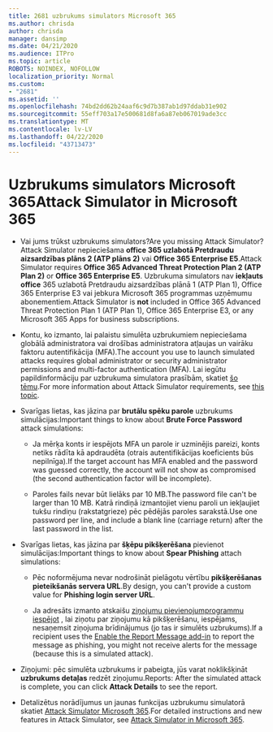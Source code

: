 ```yaml
---
title: 2681 uzbrukums simulators Microsoft 365
ms.author: chrisda
author: chrisda
manager: dansimp
ms.date: 04/21/2020
ms.audience: ITPro
ms.topic: article
ROBOTS: NOINDEX, NOFOLLOW
localization_priority: Normal
ms.custom:
- "2681"
ms.assetid: ''
ms.openlocfilehash: 74bd2dd62b24aaf6c9d7b387ab1d97ddab31e902
ms.sourcegitcommit: 55eff703a17e500681d8fa6a87eb067019ade3cc
ms.translationtype: MT
ms.contentlocale: lv-LV
ms.lasthandoff: 04/22/2020
ms.locfileid: "43713473"
---
```

# <a name="attack-simulator-in-microsoft-365"></a><span data-ttu-id="2650e-102">Uzbrukums simulators Microsoft 365</span><span class="sxs-lookup"><span data-stu-id="2650e-102">Attack Simulator in Microsoft 365</span></span>

- <span data-ttu-id="2650e-103">Vai jums trūkst uzbrukums simulators?</span><span class="sxs-lookup"><span data-stu-id="2650e-103">Are you missing Attack Simulator?</span></span> <span data-ttu-id="2650e-104">Attack Simulator nepieciešama **office 365 uzlabotā Pretdraudu aizsardzības plāns 2 (ATP plāns 2)** vai **Office 365 Enterprise E5**.</span><span class="sxs-lookup"><span data-stu-id="2650e-104">Attack Simulator requires **Office 365 Advanced Threat Protection Plan 2 (ATP Plan 2)** or **Office 365 Enterprise E5**.</span></span> <span data-ttu-id="2650e-105">Uzbrukuma simulators nav **iekļauts office** 365 uzlabotā Pretdraudu aizsardzības plānā 1 (ATP Plan 1), Office 365 Enterprise E3 vai jebkura Microsoft 365 programmas uzņēmumu abonementiem.</span><span class="sxs-lookup"><span data-stu-id="2650e-105">Attack Simulator is **not** included in Office 365 Advanced Threat Protection Plan 1 (ATP Plan 1), Office 365 Enterprise E3, or any Microsoft 365 Apps for business subscriptions.</span></span>

- <span data-ttu-id="2650e-106">Kontu, ko izmanto, lai palaistu simulēta uzbrukumiem nepieciešama globālā administratora vai drošības administratora atļaujas un vairāku faktoru autentifikācija (MFA).</span><span class="sxs-lookup"><span data-stu-id="2650e-106">The account you use to launch simulated attacks requires global administrator or security administrator permissions and multi-factor authentication (MFA).</span></span> <span data-ttu-id="2650e-107">Lai iegūtu papildinformāciju par uzbrukuma simulatora prasībām, skatiet [šo tēmu](https://docs.microsoft.com/office365/securitycompliance/attack-simulator#before-you-begin).</span><span class="sxs-lookup"><span data-stu-id="2650e-107">For more information about Attack Simulator requirements, see [this topic](https://docs.microsoft.com/office365/securitycompliance/attack-simulator#before-you-begin).</span></span>

- <span data-ttu-id="2650e-108">Svarīgas lietas, kas jāzina par **brutālu spēku parole** uzbrukums simulācijas:</span><span class="sxs-lookup"><span data-stu-id="2650e-108">Important things to know about **Brute Force Password** attack simulations:</span></span>

  - <span data-ttu-id="2650e-109">Ja mērķa konts ir iespējots MFA un parole ir uzminējis pareizi, konts netiks rādīta kā apdraudēta (otrais autentifikācijas koeficients būs nepilnīga).</span><span class="sxs-lookup"><span data-stu-id="2650e-109">If the target account has MFA enabled and the password was guessed correctly, the account will not show as compromised (the second authentication factor will be incomplete).</span></span>

  - <span data-ttu-id="2650e-110">Paroles fails nevar būt lielāks par 10 MB.</span><span class="sxs-lookup"><span data-stu-id="2650e-110">The password file can't be larger than 10 MB.</span></span> <span data-ttu-id="2650e-111">Katrā rindiņā izmantojiet vienu paroli un iekļaujiet tukšu rindiņu (rakstatgrieze) pēc pēdējās paroles sarakstā.</span><span class="sxs-lookup"><span data-stu-id="2650e-111">Use one password per line, and include a blank line (carriage return) after the last password in the list.</span></span>

- <span data-ttu-id="2650e-112">Svarīgas lietas, kas jāzina par **šķēpu pikšķerēšana** pievienot simulācijas:</span><span class="sxs-lookup"><span data-stu-id="2650e-112">Important things to know about **Spear Phishing** attach simulations:</span></span>

  - <span data-ttu-id="2650e-113">Pēc noformējuma nevar nodrošināt pielāgotu vērtību **pikšķerēšanas pieteikšanās servera URL**.</span><span class="sxs-lookup"><span data-stu-id="2650e-113">By design, you can't provide a custom value for **Phishing login server URL**.</span></span>

  - <span data-ttu-id="2650e-114">Ja adresāts izmanto atskaišu [ziņojumu pievienojumprogrammu iespējot](https://docs.microsoft.com/microsoft-365/security/office-365-security/enable-the-report-message-add-in) , lai ziņotu par ziņojumu kā pikšķerēšanu, iespējams, nesaņemsit ziņojuma brīdinājumus (jo tas ir simulēts uzbrukums).</span><span class="sxs-lookup"><span data-stu-id="2650e-114">If a recipient uses the [Enable the Report Message add-in](https://docs.microsoft.com/microsoft-365/security/office-365-security/enable-the-report-message-add-in) to report the message as phishing, you might not receive alerts for the message (because this is a simulated attack).</span></span>

- <span data-ttu-id="2650e-115">Ziņojumi: pēc simulēta uzbrukums ir pabeigta, jūs varat noklikšķināt **uzbrukums detaļas** redzēt ziņojumu.</span><span class="sxs-lookup"><span data-stu-id="2650e-115">Reports: After the simulated attack is complete, you can click **Attack Details** to see the report.</span></span>

- <span data-ttu-id="2650e-116">Detalizētus norādījumus un jaunas funkcijas uzbrukumu simulatorā skatiet [Attack Simulator Microsoft 365](https://docs.microsoft.com/microsoft-365/security/office-365-security/attack-simulator).</span><span class="sxs-lookup"><span data-stu-id="2650e-116">For detailed instructions and new features in Attack Simulator, see [Attack Simulator in Microsoft 365](https://docs.microsoft.com/microsoft-365/security/office-365-security/attack-simulator).</span></span>
